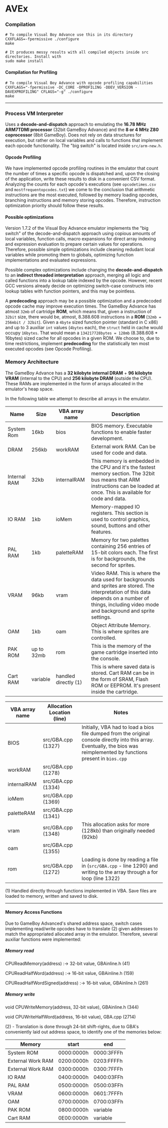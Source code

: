 # AVEx

### Compilation ###
    # To compile Visual Boy Advance use this in its directory
    CXXFLAGS=-fpermissive ./configure
    make

    # It produces messy results with all compiled objects inside src directories. Install with
    sudo make install

#### Compilation for Profiling ####
    # To compile Visual Boy Advance with opcode profiling capabilities
    CXXFLAGS="-fpermissive -DC_CORE -DPROFILING -DDEV_VERSION -DAVEXPROFILING" CFLAGS="-g" ./configure
    make

------

### Process VM Interpreter ###
Uses a **decode-and-dispatch** approach to emulating the **16.78 MHz ARM7TDMI processor** (32bit GameBoy Advance) and the **8 or 4 MHz Z80 coprocessor** (8bit GameBoy). Does not rely on data structures for execution, but rather on local variables and calls to functions that implement each opcode functionality.
The "big switch" is located inside `src/arm-new.h`.

#### Opcode Profiling ####
We have implemented opcode profiling routines in the emulator that count the number of times a specific opcode is dispatched and, upon the closing of the application, write these results to disk in a convenient CSV format. 
Analyzing the counts for each opcode's executions (see `opcodetimes.csv` and `mostfrequentopcodes.txt`) we come to the conclusion that arithmetic instructions are the most executed, followed by memory loading opcodes, branching instructions and memory storing opcodes. Therefore, instruction optimization priority should follow these results.

#### Possible optimizations ####
Version 1.7.2 of the Visual Boy Advance emulator implements the "big switch" of the decode-and-dispatch approach using copious amounts of local variables, function calls, macro expansions for direct array indexing and expression evaluation to prepare certain values for operations. Therefore, possible simple optimizations include cleaning redudant local variables while promoting them to globals, optimizing function implementations and evaluated expressions.

Possible complex optimizations include changing the **decode-and-dispatch** to an **indirect threaded interpretation** approach, merging all logic and called functions into a lookup table indexed by the opcode. However, recent GCC versions already decide on optimizing switch-case constructs into lookup tables with function pointers, and this may be pointless.

A **predecoding** approach may be a possible optimization and a predecoded opcode cache may improve execution times. The GameBoy Advance has atmost `32mb` of cartridge **ROM**, which means that, given a instruction of `32bit` size, there would be, atmost, 8.388.608 instructions in a **ROM** (`32mb = 256mbit / 32bit`). Given a `4byte` sized function pointer (standard in C x86) and up to 3 auxiliar `int` values (`4bytes` each), the `struct` held in cache would occupy `16bytes`. That would mean a `134217728bytes = 128mb` (8.388.608 * 16bytes) sized cache for all opcodes in a given ROM. We choose to, due to time restrictions, implement **predecoding** for the statistically ten most executed opcodes (see Opcode Profiling).

### Memory Architecture ###
The GameBoy Advance has a **32 kilobyte internal DRAM** + **96 kilobyte VRAM** (internal to the CPU) and **256 kilobyte DRAM** (outside the CPU). These RAMs are implemented in the form of arrays allocated in the emulator's heap space.

In the following table we attempt to describe all arrays in the emulator.

 Name        | Size       | VBA array name      | Description
-------------|------------|---------------------|------------
System Rom   | 16kb       | bios                | BIOS memory. Executable functions to enable faster development.
DRAM         | 256kb      | workRAM             | External work RAM. Can be used for code and data.
Internal RAM | 32kb       | internalRAM         | This memory is embedded in the CPU and it's the fastest memory section. The 32bit bus means that ARM instructions can be loaded at once. This is available for code and data.
IO RAM       | 1kb        | ioMem               | Memory-mapped IO registers. This section is used to control graphics, sound, buttons and other features.
PAL RAM      | 1kb        | paletteRAM          | Memory for two palettes containing 256 entries of 15-bit colors each. The first is for backgrounds, the second for sprites.
VRAM         | 96kb       | vram                | Video RAM. This is where the data used for backgrounds and sprites are stored. The interpretation of this data depends on a number of things, including video mode and background and sprite settings.
OAM          | 1kb        | oam                 | Object Attribute Memory. This is where sprites are controlled.
PAK ROM      | up to 32mb | rom                 | This is the memory of the game cartridge inserted into the console.
Cart RAM     | variable   | handled directly (1)| This is where saved data is stored. Cart RAM can be in the form of SRAM, Flash ROM or EEPROM. It's present inside the cartridge.

VBA array name | Allocation Location (line)  | Notes
---------------|-----------------------------|---------------------------------------------
BIOS           | src/GBA.cpp (1327)          | Initially, VBA had to load a bios file dumped from the original console directly into this array. Eventually, the bios was reimplemented by functions present in `bios.cpp`
workRAM        | src/GBA.cpp (1278)          |
internalRAM    | src/GBA.cpp (1334)          |
ioMem          | src/GBA.cpp (1369)          |
paletteRAM     | src/GBA.cpp (1341)          |
vram           | src/GBA.cpp (1348)          | This allocation asks for more (128kb) than originally needed (92kb)
oam            | src/GBA.cpp (1355)          |
rom            | src/GBA.cpp (1272)          | Loading is done by reading a file in (`src/GBA.cpp` - line 1290) and writing to the array through a for loop (line 1322)

(1) Handled directly through functions implemented in VBA. Save files are loaded to memory, written and saved to disk.

------
#### Memory Access Functions ####
Due to GameBoy Advanced's shared address space, switch cases implementing read/write opcodes have to translate (2) given addresses to match the appropriated allocated array in the emulator. Therefore, several auxiliar functions were implemented: 

##### Memory read #####

CPUReadMemory(address) :-> 32-bit value, GBAinline.h (41)

CPUReadHalfWord(address) :-> 16-bit value, GBAinline.h (159)

CPUReadHalfWordSigned(address) :-> 16-bit value, GBAinline.h (261)

##### Memory write #####

void CPUWriteMemory(address, 32-bit value), GBAinline.h (344)

void CPUWriteHalfWord(address, 16-bit value), GBA.cpp (2714)

(2) - Translation is done through 24-bit shift-rights, due to GBA's conveniently laid out address space, to identify one of the memories below:

Memory            | start      | end
------------------|------------|-----
System ROM        | 0000:0000h | 0000:3FFFh
External Work RAM | 0200:0000h | 0203:FFFFh
External Work RAM | 0300:0000h | 0300:7FFFh
IO RAM            | 0400:0000h | 0400:03FFh
PAL RAM           | 0500:0000h | 0500:03FFh
VRAM              | 0600:0000h | 0601:7FFFh
OAM               | 0700:0000h | 0700:03FFh
PAK ROM           | 0800:0000h | variable
Cart RAM          | 0E00:0000h | variable
